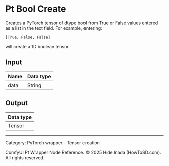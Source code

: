 # Pt Bool Create
Creates a PyTorch tensor of dtype bool from True or False values entered as a list in the text field.
For example, entering:
```
[True, False, False]
```
will create a 1D boolean tensor.

## Input
| Name | Data type |
|---|---|
| data | String |

## Output
| Data type |
|---|
| Tensor |

<HR>
Category: PyTorch wrapper - Tensor creation

ComfyUI Pt Wrapper Node Reference. © 2025 Hide Inada (HowToSD.com). All rights reserved.
